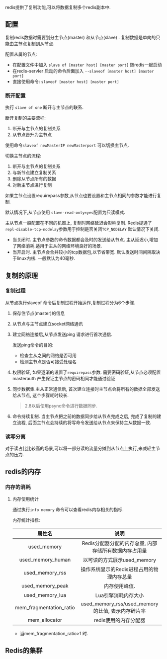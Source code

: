 redis提供了复制功能,可以将数据复制多个redis副本中. 

## 配置

复制redis数据时需要划分主节点(master) 和从节点(slave) . 复制数据是单向的只能由主节点复制到从节点.  

配置从属的节点:

+ 在配置文件中加入  `slave of [master host] [master port]` 随redis一起启动
+ 在redis-servler 启动的命令后面加入 `--slaveof [master host] [master port] `
+ 直接使用命令: `slaveof [master host] [master port]`



### 断开配置

执行 `slave of one` 断开与主节点的联系. 

断开复制的主要流程:

1. 断开与主节点的复制关系
2. 从节点晋升为主节点

使用命令`slaveof newMasterIP newMasterport` 可以切换主节点. 

切换主节点的流程: 

1. 断开与主节点的复制关系
2. 与新节点建立复制关系
3. 删除从节点所有的数据
4. 对新主节点进行复制

如果主节点设置requirepass参数,从节点也要设置和主节点相同的参数才能进行复制.

默认情况下,从节点使用 `slave-read-only=yes`配置为只读模式.  

主从节点一般配置在不同的机器上, 复制时网络延迟会影响复制. Redis提通了`repl-disable-tcp-nodelay`参数用于控制是否关闭`TCP_NODELAY` 默认情况下关闭. 

- 当关闭时.  主节点参数的命令数据都会及时的发送给从节点. 主从延迟小,增加了网络消耗.适用于主从的网络环境良好的场景.
- 当开启时. 主节点会合并较小的tcp数据包,以节省带宽. 默认发送时间间隔取决于linux内核. 一般默认为40毫秒. 



## 复制的原理 

### 复制过程

从节点执行slaveof 命令后复制过程开始运作,复制过程分为6个步骤.

1. 保存住节点(master)的信息

2. 从节点与主节点建立socket网络通讯

3. 建立网络连接后,从节点发送ping 请求进行首次通信.

   发送ping命令的目的:

   + 检查主从之间的网络是否可用 
   + 检测主节点是否可接受处理名

4. 权限验证, 如果逐渐的设置了`requirepass`参数. 需要密码验证,从节点必须配置masterauth 产生保证主节点的密码相同才能通过验证

5. 同步数据集.主从正常通信后,  首次建立连接时主节点会将所有的数据全部发送给从节点, 这个步骤耗时较长.

   > 2.8以后使用psync命令进行数据同步.  

6. 命令持续复制. 当主节点把之前的数据同步给从节点完成之后, 完成了复制的建立流程, 后面主节点会持续的将写命令发送给从节点来保持主从数据一致.



### 读写分离

对于读占比比较高的场景,可以将一部分读的流量分摊到从节点上执行,来减轻主节点的压力. 



## redis的内存

### 内存的消耗

1. 内存使用统计

   通过执行`info memory` 命令可以查看redis内存相关的指标. 

   内存统计指标:

   |         属性名          |                         说明                          |
   | :---------------------: | :---------------------------------------------------: |
   |       used_memory       | Redis分配器分配的内存总量, 内部存储所有数据内存占用量 |
   |    used_memory_human    |              以可读的方式展示used_memory              |
   |     used_memory_rss     |       操作系统显示的Redis进程占用的物理内存总量       |
   |    used_memory_peak     |                     内存使用峰值.                     |
   |     used_memory_lua     |                  Lua引擎消耗内存大小                  |
   | mem_fragmentation_ratio |   used_memory_rss/used_memory的比值, 表示内存碎片率   |
   |      mem_allocator      |                 redis使用的内存分配器                 |

   + 当mem_fragmentation_ratio>1 时. 

 

## Redis的集群







